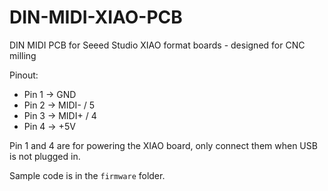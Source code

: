 # DIN-MIDI-XIAO-PCB
DIN MIDI PCB for Seeed Studio XIAO format boards - designed for CNC milling

Pinout:
- Pin 1 -> GND
- Pin 2 -> MIDI- / 5
- Pin 3 -> MIDI+ / 4
- Pin 4 -> +5V

Pin 1 and 4 are for powering the XIAO board, only connect them when USB is not plugged in.

Sample code is in the `firmware` folder.
